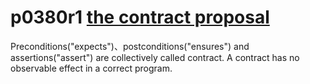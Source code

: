 # p0380r1 [the contract proposal](http://www.open-std.org/jtc1/sc22/wg21/docs/papers/2016/p0380r1.pdf)

Preconditions("expects")、postconditions("ensures") and assertions("assert") are collectively called contract. A contract has no observable effect in a correct program.

